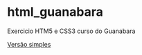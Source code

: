 # html_guanabara
Exercicio HTM5 e CSS3 curso do Guanabara

<a href="https://juwtf.github.io/html_guanabara/bndes01/index.html">Versão simples</a>